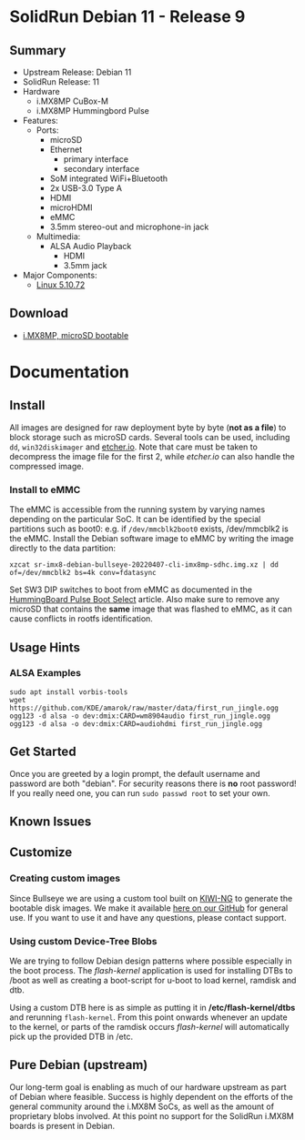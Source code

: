 # SolidRun Debian 11 - Release 9

## Summary

- Upstream Release: Debian 11
- SolidRun Release: 11
- Hardware
  - i.MX8MP CuBox-M
  - i.MX8MP Hummingbord Pulse
- Features:
  - Ports:
    - microSD
    - Ethernet
      - primary interface
      - secondary interface
    - SoM integrated WiFi+Bluetooth
    - 2x USB-3.0 Type A
    - HDMI
    - microHDMI
    - eMMC
    - 3.5mm stereo-out and microphone-in jack
  - Multimedia:
    - ALSA Audio Playback
      - HDMI
      - 3.5mm jack
- Major Components:
  - [Linux 5.10.72](https://github.com/SolidRun/linux-stable/tree/lf-5.10.72-2.2.0-sr)

## Download

- [i.MX8MP, microSD bootable](https://images.solid-run.com/IMX8/Debian/sr-imx8-debian-bullseye-20230623-cli-imx8mp-sdhc.img.xz)

# Documentation

## Install

All images are designed for raw deployment byte by byte (**not as a file**) to block storage such as microSD cards. Several tools can be used, including `dd`, `win32diskimager` and [etcher.io](https://etcher.io/). Note that care must be taken to decompress the image file for the first 2, while *etcher.io* can also handle the compressed image.

### Install to eMMC

The eMMC is accessible from the running system by varying names depending on the particular SoC. It can be identified by the special partitions such as boot0: e.g. if `/dev/mmcblk2boot0` exists, /dev/mmcblk2 is the eMMC. Install the
Debian software image to eMMC by writing the image directly to the data partition:

	xzcat sr-imx8-debian-bullseye-20220407-cli-imx8mp-sdhc.img.xz | dd of=/dev/mmcblk2 bs=4k conv=fdatasync

Set SW3 DIP switches to boot from eMMC as documented in the [HummingBoard Pulse Boot Select](https://solidrun.atlassian.net/wiki/spaces/developer/pages/287343073/HummingBoard+Pulse+and+Ripple+Boot+Select) article.
Also make sure to remove any microSD that contains the **same** image that was flashed to eMMC, as it can cause conflicts in rootfs identification.

## Usage Hints

### ALSA Examples

    sudo apt install vorbis-tools
    wget https://github.com/KDE/amarok/raw/master/data/first_run_jingle.ogg
    ogg123 -d alsa -o dev:dmix:CARD=wm8904audio first_run_jingle.ogg
    ogg123 -d alsa -o dev:dmix:CARD=audiohdmi first_run_jingle.ogg

## Get Started

Once you are greeted by a login prompt, the default username and password are both "debian". For security reasons there is **no** root password! If you really need one, you can run `sudo passwd root` to set your own.

## Known Issues

## Customize

### Creating custom images

Since Bullseye we are using a custom tool built on [KIWI-NG](https://osinside.github.io/kiwi/) to generate the bootable disk images.
We make it available [here on our GitHub](https://github.com/SolidRun/debian-builder/tree/master) for general use. If you want to use it and have any questions, please contact support.

### Using custom Device-Tree Blobs

We are trying to follow Debian design patterns where possible especially in the boot process. The *flash-kernel* application is used for installing DTBs to /boot as well as creating a boot-script for u-boot to load kernel, ramdisk and dtb.

Using a custom DTB here is as simple as putting it in **/etc/flash-kernel/dtbs** and rerunning `flash-kernel`. From this point onwards whenever an update to the kernel, or parts of the ramdisk occurs *flash-kernel* will automatically pick up the provided DTB in /etc.

## Pure Debian (upstream)

Our long-term goal is enabling as much of our hardware upstream as part of Debian where feasible. Success is highly dependent on the efforts of the general community around the i.MX8M SoCs, as well as the amount of proprietary blobs involved. At this point no support for the SolidRun i.MX8M boards is present in Debian.
